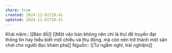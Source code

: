 ```yaml
---
share: true
created: 2024-11-01T20:41
updated: 2024-11-01T20:41
---
```

Khái niệm:: [[Bản đồ]]
[[Một văn bản không nên chỉ là thứ để truyền đạt thông tin hay hiểu biết một chiều và thụ động, mà còn nên trở thành một sân chơi cho người đọc khám phá]]
Nguồn:: [[Tự ngẫm nghĩ, trải nghiệm]]